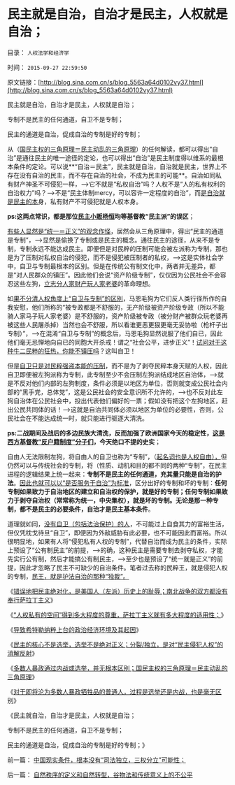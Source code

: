 # 民主就是自治，自治才是民主，人权就是自治；

目录： `人权法学和经济学` 

时间： `2015-09-27 22:59:50` 

原文链接：[http://blog.sina.com.cn/s/blog_5563a64d0102vy37.html](http://blog.sina.com.cn/s/blog_5563a64d0102vy37.html)

民主就是自治，自治才是民主，人权就是自治；

专制不是民主的任何通道，自卫不是专制；

民主的通道是自治，促成自治的专制是好的专制；

从（[国民主权的三角原理＝民主动乱的三角原理](../../../2015/9/25/多数人暴政通过内战或选举并无根本区别，动乱的三角原理.md)）的任何解读，都可以得出“自治”是通往民主的唯一途径的定论，也可以得出“自治”是民主制度得以维系的最根本条件的定论。可以说**“自治＝民主”，民主就是自治，自治就是民主，世界上不存在没有自治的民主，而不存在自治的社会，不成为民主的可能**。自治如同私有财产神圣不可侵犯一样，——>它不就是“私权自治”吗？人权不是“人的私有权利的自治权力”吗？——>不是“民主体制mercy，可以容许一定程度的自治”，而[是自治就是民主的本](../../../2012/11/29/人类与动物相同之处在“利已”，相异之处在“合作”；.md)身，私有财产不可侵犯就是人权本身。

**ps:这两点常识，都是那位[民主小贩杨恒](../../../2012/9/8/杨恒均先生，您错了！.md)均等基督教“民主派”的误区**；

[有些人显然是“统一＝正义”的观念作怪](../../../2012/12/7/社会进化论令“统一地球，振兴帝国”美梦难圆；.md)，居然会从三角原理中，得出“民主的通道是专制”，——>显然是偷换了专制或是民主的概念。通往民主的途径，从来不是专制，专制永远不能达成民主。即便但是对民粹的压制可能会被左派称为专制，那也是为了压制对私权自治的侵犯，而不是侵犯被压制者的私权，——>这是实体社会学中，自卫与专制最根本的区别。但是在传统公有制文化中，两者并无差异，都是“对人民群众的镇压”。因此他们会说“资产阶级专制”，仅仅因为公民社会不会容忍这些左狗，[立志分人家财产玩人家老婆](../../../2015/9/26/不彻底否定“统一就是正义”，民主就无从谈起.md)的革命理想。

如[果不分清人权角度上“自卫与专制”的区别](../../../2011/2/19/人权是最高尚的公德，也是最高尚的私德.md)，马恩毛狗为它们反人类行径所作的自我安慰，他们所称的“被专政都是不舒服的，无产阶级被资产阶级专政（所以不能骑人家马子玩人家老婆）是不舒服的，资产阶级被专政（被分财产被群众玩老婆再被这些人民屠杀掉）当然也会不舒服，所以看谁更恶更狠更毫无妥协啦（枪杆子出专制）”，——>在混淆“自卫与专制”的概念后，马恩毛狗显然说服了他们自已，因此他们毫无忌惮地向自已的同胞大开杀戒！谓之“社会公平，进步正义”！[试问对于这种牛二民粹的狂热，你能不镇压吗](../../../2010/12/6/社会的崩溃都是“中产阶级的崩溃”直到人吃人！.md)？这叫自卫！

但是[自卫只是对民粹强盗本能的压制](../../../2013/2/16/逐利“政府分红”的狗腿子，不是斯德哥尔摩情结.md)，而不是为了剥夺民粹本身天赋的人权，因此自卫即便被左狗派称为专制，此专制至少不会压制左狗派结成地区自治体，——>就是不反对他们内部的左狗制度，条件必须是以地区为单位，否则就变成公民社会内部的“黑手党，总体党”，这是公民社会的安全意识所不允许的，——>也不反对此左狗自治体在公民社会中，投出代表他们偏好的一票；假如没有把这个左狗地区，赶出公民共同体的话！——>这就是自治共同体必须以地区为单位的必要性，否则，公民社会在不能达成统一时，就只能进行驱逐大清洗。

**ps:二战期间及战后的多边民族大清洗，反而加强了欧洲国家今天的稳定性，[这是西方基督教“反户籍制度”分子们](../../../2013/2/6/契约必定排外，不排外不成为契约.md)，今天绝口不提的史实**；

自由人无法限制左狗，将自由人的自卫也称为“专制”，（[起名词也是人权自由），](../../../2013/10/12/合法性守恒解决了“法的渊源”，法学中的“唯名主义”误区.md)但仍然可以与传统社会的专制，将（性质、动机和目的都不同的两种“专制”，在民主进程的逻辑结果上统一起来：**专制不是民主的任何通道，充其量只能是自治的护法**。[因此也就可以以“是否服务于自治”为标准](../../../2012/9/20/没有城市自治权的Citizen仅指臣民.md)，区分出好的专制和坏的专制：**任何专制如果致力于自治地区的建立和自治权的保护，就是好的专制；任何专制如果致力于剥夺自治权（常常称为统一，中央集权），就是坏的专制。无论是那一种专制，都不是民主的必要条件，自治才是民主基本条件**。

道理就如同，[没有自卫（包括法治保护）的人](../../../2011/3/5/敢于说“不”是基本的社交能力.md)，不可能过上自食其力的富裕生活，但仅凭枕戈待旦“自卫”，即便因为外敌威胁有此必要，也不可能因此而富裕。所以很明显地，如果有人将“侵犯私有人权的专制”，代替自治而成为民主的条件，实际上预设了“公有制民主”的前提，——>的确，这种民主是需要专制去剥夺私权，才能先实行公有制，然后才能搞公有制民主，——>至少也是预设了“统一就是正义”的前提，因此才忽略了民主不可缺少的自治条件。笔者过去称的民粹王，就是侵犯人权的专制，[民王，就是护法自治的那种“独裁”。](../../../2011/11/20/民主的私有制与公有制的人鬼殊途.md)

《[错误地把民主绝对化，是美国人（左派）历史上的耻辱；南北战争的双方都没有奉行萨拉丁主义](../../../2015/9/20/萨拉丁主义在几次“民主选举”后的“不得不战斗”.md)》

《[“人权私有的空间”得到多大程度的尊重，萨拉丁主义就有多大程度的适用性；](../../../2015/9/21/萨拉丁主义对于专制体制统治阶级的适用性；.md)》

《[导致希特勒纳粹上台的政治经济环境及其起因](../../../2015/9/22/导致纳粹上台的政治经济环境及其起因；.md)》

《[民主的核心不是选举，选举不是绝对正义；分裂/独立，是对“民主侵犯人权”的消解反射](../../../2015/9/23/专制不一定是坏的，民主的核心不是选举，选举不是绝对正义；.md)》

《[多数人暴政通过内战或选举，并无根本区别；国民主权的三角原理＝民主动乱的三角原理](../../../2015/9/25/多数人暴政通过内战或选举并无根本区别，动乱的三角原理.md)》

《[对于即将沦为多数人暴政牺牲品的普通人，过程是选举还是内战，也是毫无区](../../../2015/9/26/不彻底否定“统一就是正义”，民主就无从谈起.md)别》

《民主就自治，自治才是民主，人权就是自治；

专制不是民主的任何通道，自卫不是专制；

民主的通道是自治，促成自治的专制是好的专制；》

前一篇： [中国现实条件，根本没有“司法独立，三权分立”可能性；](../../../2015/9/30/中国现实条件，根本没有“司法独立，三权分立”可能性；.md)

后一篇： [自然秩序的定义和自然转型，谷物法和传统意义上的不公平](../../../2015/9/26/自然秩序的定义和自然转型，谷物法和传统意义上的不公平.md)

